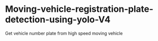 # Moving-vehicle-registration-plate-detection-using-yolo-V4
Get vehicle number plate from high speed moving vehicle
